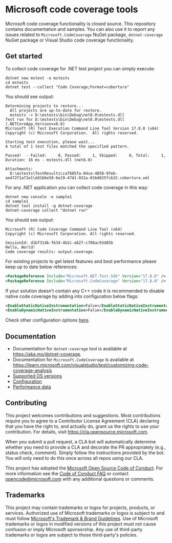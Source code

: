 # Microsoft code coverage tools

Microsoft code coverage functionality is closed source. This repository contains documentation and samples. You can also use it to report any issues related to `Microsoft.CodeCoverage` NuGet package, `dotnet-coverage` NuGet package or Visual Studio code coverage functionality.

## Get started

To collect code coverage for .NET test project you can simply execute:
```shell
dotnet new mstest -o mstests
cd mstests
dotnet test --collect "Code Coverage;Format=cobertura"
```
You should see output:
```shell
Determining projects to restore...
  All projects are up-to-date for restore.
  mstests -> D:\mstests\bin\Debug\net8.0\mstests.dll
Test run for D:\mstests\bin\Debug\net8.0\mstests.dll (.NETCoreApp,Version=v8.0)
Microsoft (R) Test Execution Command Line Tool Version 17.8.0 (x64)
Copyright (c) Microsoft Corporation.  All rights reserved.

Starting test execution, please wait...
A total of 1 test files matched the specified pattern.

Passed!  - Failed:     0, Passed:     1, Skipped:     0, Total:     1, Duration: 16 ms - mstests.dll (net8.0)

Attachments:
  D:\mstests\TestResults\caf685fa-04ce-4858-9feb-ae472f1a71e1\dd166e58-6e19-4741-931a-816d025fcb32.cobertura.xml
```

For any .NET application you can collect code coverage in this way:
```shell
dotnet new console -o sample1
cd sample1
dotnet tool install -g dotnet-coverage
dotnet-coverage collect "dotnet run"
```

You should see output:
```shell
Microsoft (R) Code Coverage Command Line Tool (x64)
Copyright (c) Microsoft Corporation. All rights reserved.

SessionId: d1bf31db-f634-4b2c-a627-c708ac93d85b
Hello, World!
Code coverage results: output.coverage.
```

For existing projects to get latest features and best performance please keep up to date below references:
```xml
<PackageReference Include="Microsoft.NET.Test.Sdk" Version="17.8.0" />
<PackageReference Include="Microsoft.CodeCoverage" Version="17.8.0" />
```

If your solution doesn't contain any C++ code it is recommended to disable native code coverage by adding into configuration below flags:
```xml
<EnableStaticNativeInstrumentation>False</EnableStaticNativeInstrumentation>
<EnableDynamicNativeInstrumentation>False</EnableDynamicNativeInstrumentation>
```
Check other configuration options [here](docs/configuration.md).

## Documentation 

* Documentation for `dotnet-coverage` tool is available at https://aka.ms/dotnet-coverage.
* Documentation for `Microsoft.CodeCoverage` is available at https://learn.microsoft.com/visualstudio/test/customizing-code-coverage-analysis
* [Supported OS versions](docs/supported-os.md)
* [Configuration](docs/configuration.md)
* [Performance data](/docs/performance/README.md)

## Contributing

This project welcomes contributions and suggestions.  Most contributions require you to agree to a
Contributor License Agreement (CLA) declaring that you have the right to, and actually do, grant us
the rights to use your contribution. For details, visit https://cla.opensource.microsoft.com.

When you submit a pull request, a CLA bot will automatically determine whether you need to provide
a CLA and decorate the PR appropriately (e.g., status check, comment). Simply follow the instructions
provided by the bot. You will only need to do this once across all repos using our CLA.

This project has adopted the [Microsoft Open Source Code of Conduct](https://opensource.microsoft.com/codeofconduct/).
For more information see the [Code of Conduct FAQ](https://opensource.microsoft.com/codeofconduct/faq/) or
contact [opencode@microsoft.com](mailto:opencode@microsoft.com) with any additional questions or comments.

## Trademarks

This project may contain trademarks or logos for projects, products, or services. Authorized use of Microsoft 
trademarks or logos is subject to and must follow 
[Microsoft's Trademark & Brand Guidelines](https://www.microsoft.com/en-us/legal/intellectualproperty/trademarks/usage/general).
Use of Microsoft trademarks or logos in modified versions of this project must not cause confusion or imply Microsoft sponsorship.
Any use of third-party trademarks or logos are subject to those third-party's policies.
